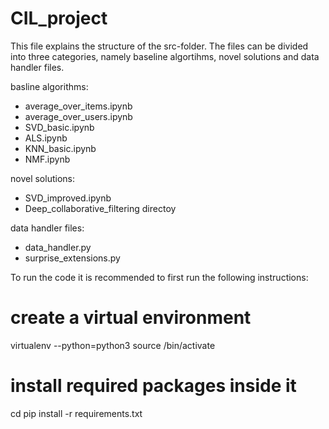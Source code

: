 # CIL_project

This file explains the structure of the src-folder. The files can be divided into three categories, 
namely baseline algortihms, novel solutions and data handler files.

basline algorithms:
- average_over_items.ipynb
- average_over_users.ipynb
- SVD_basic.ipynb
- ALS.ipynb
- KNN_basic.ipynb
- NMF.ipynb

novel solutions:
- SVD_improved.ipynb
- Deep_collaborative_filtering directoy

data handler files:
- data_handler.py
- surprise_extensions.py


To run the code it is recommended to first run the following instructions:

# create a virtual environment
virtualenv --python=python3 <venv-name>
source <venv-name>/bin/activate

# install required packages inside it
cd <path-where-requirements-file-is-located>
pip install -r requirements.txt

